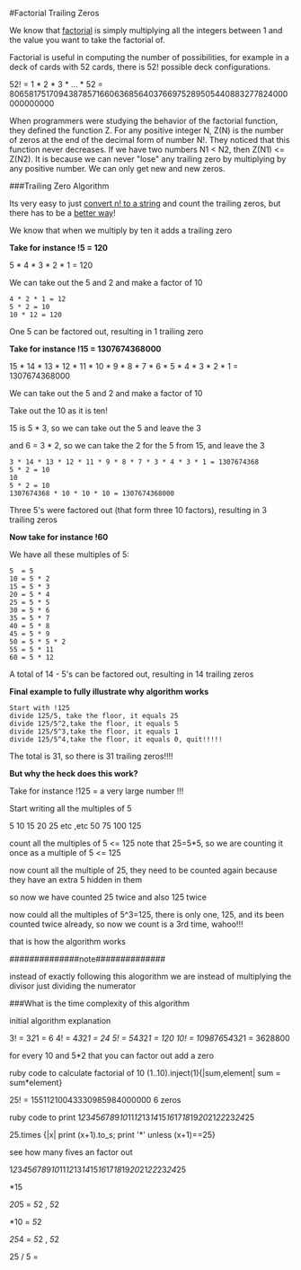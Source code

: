 #Factorial Trailing Zeros

We know that [factorial](factorial_inject.rb) is simply multiplying all the integers between 1 and the value you want to take the factorial of.

Factorial is useful in computing the number of possibilities, for example in a deck of cards with 52 cards, there is 52! possible deck configurations.  

52! = 1 * 2 * 3 * ... * 52 = 
80658175170943878571660636856403766975289505440883277824000000000000

When programmers were studying the behavior of the factorial function, they defined the function Z. For any positive integer N, Z(N) is the number of zeros at the end of the decimal form of number N!. They noticed that this function never decreases. If we have two numbers N1 < N2, then Z(N1) <= Z(N2). It is because we can never "lose" any trailing zero by multiplying by any positive number. We can only get new and new zeros.

###Trailing Zero Algorithm

Its very easy to just [convert n! to a string](trailing_zeros_simple.rb) and count the trailing zeros, but there has to be a [better way](trailing_zeros.rb)! 

We know that when we multiply by ten it adds a trailing zero

**Take for instance !5 = 120**

5 * 4 * 3 * 2 * 1 = 120

We can take out the 5 and 2 and make a factor of 10

    4 * 2 * 1 = 12
    5 * 2 = 10
    10 * 12 = 120

One 5 can be factored out, resulting in 1 trailing zero

**Take for instance !15 = 1307674368000**

15 * 14 * 13 * 12 * 11 * 10 * 9 * 8 * 7 * 6 * 5 * 4 * 3 * 2 * 1 = 1307674368000

We can take out the 5 and 2 and make a factor of 10

Take out the 10 as it is ten!

15 is 5 * 3, so we can take out the 5 and leave the 3

and 6 = 3 * 2, so we can take the 2 for the 5 from 15, and leave the 3

    3 * 14 * 13 * 12 * 11 * 9 * 8 * 7 * 3 * 4 * 3 * 1 = 1307674368
    5 * 2 = 10
    10
    5 * 2 = 10
    1307674368 * 10 * 10 * 10 = 1307674368000

Three 5's were factored out (that form three 10 factors), resulting in 3 trailing zeros

**Now take for instance !60**

We have all these multiples of 5:

    5  = 5
    10 = 5 * 2
    15 = 5 * 3
    20 = 5 * 4
    25 = 5 * 5
    30 = 5 * 6
    35 = 5 * 7
    40 = 5 * 8
    45 = 5 * 9
    50 = 5 * 5 * 2
    55 = 5 * 11
    60 = 5 * 12
    
A total of 14 - 5's can be factored out, resulting in 14 trailing zeros

**Final example to fully illustrate why algorithm works**

    Start with !125
    divide 125/5, take the floor, it equals 25
    divide 125/5^2,take the floor, it equals 5
    divide 125/5^3,take the floor, it equals 1
    divide 125/5^4,take the floor, it equals 0, quit!!!!!

The total is 31, so there is 31 trailing zeros!!!!

**But why the heck does this work?**

Take for instance !125 = a very large number !!!

Start writing all the multiples of 5

5
10
15
20
25
etc ,etc
50
75
100
125

count all the multiples of 5 <= 125
note that 25=5*5, so we are counting it once as a multiple of 5 <= 125

now count all the multiple of 25, they need to be counted again because
they have an extra 5 hidden in them

so now we have counted 25 twice and also 125 twice

now could all the multiples of 5^3=125, there is only one, 125, and its
been counted twice already, so now we count is a 3rd time, wahoo!!!

that is how the algorithm works







##############note##############

instead of exactly following this alogorithm we are instead of multiplying the divisor just dividing the numerator









###What is the time complexity of this algorithm














initial algorithm explanation

3! = 3*2*1 = 6
4! = 4*3*2*1 = 24
5! = 5*4*3*2*1 = 120
10! = 10*9*8*7*6*5*4*3*2*1 = 3628800

for every 10 and 5*2 that you can factor out add a zero

ruby code to calculate factorial of 10
(1..10).inject(1){|sum,element| sum = sum*element}

25! = 15511210043330985984000000
6 zeros

ruby code to print 1*2*3*4*5*6*7*8*9*10*11*12*13*14*15*16*17*18*19*20*21*22*23*24*25

25.times {|x| print (x+1).to_s; print '*' unless (x+1)==25}

see how many fives an factor out

1*2*3*4*5*6*7*8*9*10*11*12*13*14*15*16*17*18*19*20*21*22*23*24*25




*15

*20*5 = *5*2 , *5*2

*10 = *5*2

*25*4 = *5*2 , *5*2


25 / 5 =
